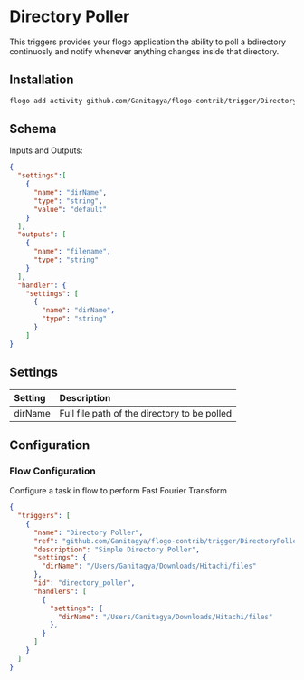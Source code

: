 
# Directory Poller
This triggers provides your flogo application the ability to poll a bdirectory continuosly and notify whenever anything changes inside that directory.


## Installation

```bash
flogo add activity github.com/Ganitagya/flogo-contrib/trigger/DirectoryPoller
```

## Schema
Inputs and Outputs:

```json
{
  "settings":[
    {
      "name": "dirName",
      "type": "string",
      "value": "default"
    }
  ],
  "outputs": [
    {
      "name": "filename",
      "type": "string"
    }
  ],
  "handler": {
    "settings": [
      {
        "name": "dirName",
        "type": "string"
      }
    ]
}
```
## Settings
| Setting     | Description    |
|:------------|:---------------|
| dirName   | Full file path of the directory to be polled |         

## Configuration


### Flow Configuration
Configure a task in flow to perform Fast Fourier Transform

```json
{
  "triggers": [
    {
      "name": "Directory Poller",
      "ref": "github.com/Ganitagya/flogo-contrib/trigger/DirectoryPoller",
      "description": "Simple Directory Poller",
      "settings": {
        "dirName": "/Users/Ganitagya/Downloads/Hitachi/files"
      },
      "id": "directory_poller",
      "handlers": [
        {
          "settings": {
            "dirName": "/Users/Ganitagya/Downloads/Hitachi/files"
          },
        }
      ]
    }
  ]
}
```
